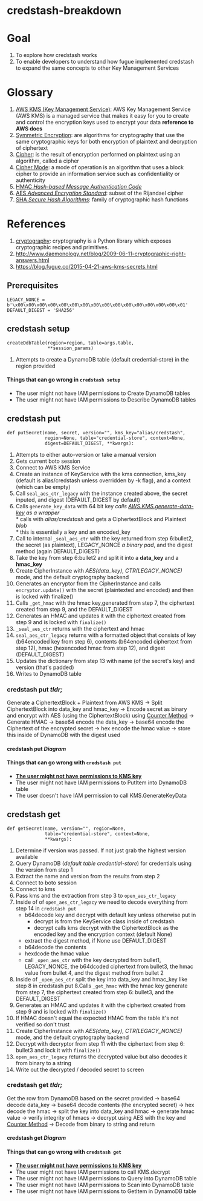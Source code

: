 # credstash-breakdown

# Goal
1. To explore how credstash works
2. To enable developers to understand how fugue implemented credstash to expand the same concepts to other Key Management Services
# Glossary
1. [AWS KMS (Key Management Service)](http://docs.aws.amazon.com/kms/latest/developerguide/overview.html): AWS Key Management Service (AWS KMS) is a managed service that makes it easy for you to create and control the encryption keys used to encrypt your data **reference to AWS docs**
1. [Symmetric Encryption](https://en.wikipedia.org/wiki/Symmetric-key_algorithm): are algorithms for cryptography that use the same cryptographic keys for both encryption of plaintext and decryption of ciphertext
2. [Cipher](https://en.wikipedia.org/wiki/Ciphertext): is the result of encryption performed on plaintext using an algorithm, called a cipher
3. [Cipher Mode](https://en.wikipedia.org/wiki/Block_cipher_mode_of_operation):  a mode of operation is an algorithm that uses a block cipher to provide an information service such as confidentiality or authenticity
4. [HMAC _Hash-based Message Authentication Code_](https://en.wikipedia.org/wiki/Hash-based_message_authentication_code )
5. [AES _Advanced Encryption Standard_](https://en.wikipedia.org/wiki/Advanced_Encryption_Standard): subset of the Rijandael cipher
6. [SHA _Secure Hash Algorithms_](https://en.wikipedia.org/wiki/Secure_Hash_Algorithms): family of cryptographic hash functions

# References
1. [cryptography](https://cryptography.io/en/latest/): cryptography is a Python library which exposes cryptographic recipes and primitives.
2. http://www.daemonology.net/blog/2009-06-11-cryptographic-right-answers.html
3. https://blog.fugue.co/2015-04-21-aws-kms-secrets.html

## Prerequisites
```
LEGACY_NONCE = b'\x00\x00\x00\x00\x00\x00\x00\x00\x00\x00\x00\x00\x00\x00\x00\x01'
DEFAULT_DIGEST = 'SHA256'
```

## credstash setup

```
createDdbTable(region=region, table=args.table,
               **session_params)
```
1. Attempts to create a DynamoDB table (default credential-store) in the region provided

#### Things that can go wrong in ```credstash setup```
* The user might not have IAM permissions to Create DynamoDB tables  
* The user might not have IAM permissions to Describe DynamoDB tables

## credstash put

```
def putSecret(name, secret, version="", kms_key="alias/credstash",
              region=None, table="credential-store", context=None,
              digest=DEFAULT_DIGEST, **kwargs):
```
1. Attempts to either auto-version or take a manual version  
2. Gets current boto session  
3. Connect to AWS KMS Service
4. Create an instance of KeyService with the kms connection, kms_key (default is alias/credstash unless overridden by -k flag), and a context (which can be empty)  
5. Call ```seal_aes_ctr_legacy``` with the instance created above, the secret inputed, and digest (DEFAULT_DIGEST by default)  
6. Calls ```generate_key_data``` with 64 bit key _calls [AWS.KMS.generate-data-key](http://docs.aws.amazon.com/cli/latest/reference/kms/generate-data-key.html) as a wrapper_    
        * calls with _alias/credstash_ and gets a CiphertextBlock and Plaintext _blob_  
        * this is essentially a key and an encoded_key  
7. Call to internal ```_seal_aes_ctr``` with the key returned from step 6:bullet2, the secret (as plaintext), LEGACY_NONCE _a binary pad_, and the digest method (again DEFAULT_DIGEST)  
8. Take the key from step 6:bullet2 and split it into a **data_key** and a **hmac_key**  
9. Create CipherInstance with _AES(data_key)_, _CTR(LEGACY_NONCE)_ mode, and the default cryptography backend  
10. Generates an encryptor from the CipherInstance and calls ```encryptor.update()``` with the secret (plaintexted and encoded) and then is locked with finalize()  
11. Calls ```_get_hmac``` with the hmac key,generated from step 7, the ciphertext created from step 9, and the DEFAULT_DIGEST  
12. Generates an HMAC and updates it with the ciphertext created from step 9 and is locked with ```finalize()```  
13. ```_seal_aes_ctr``` returns with the ciphertext and hmac  
14. ```seal_aes_ctr_legacy``` returns with a formatted object that consists of key (b64encoded key from step 6), contents (b64encoded ciphertext from step 12), hmac (hexencoded hmac from step 12), and digest (DEFAULT_DIGEST)  
15. Updates the dictionary from step 13 with name (of the secret's key) and version (that's padded)  
16. Writes to DynamoDB table  

### credstash put *tldr;*
Generate a CiphertextBlock + Plaintext from AWS KMS -> Split CiphertextBlock into data_key and hmac_key -> Encode secret as binary and encrypt with AES (using the CiphertextBlock) using [Counter Method](https://en.wikipedia.org/wiki/Block_cipher_mode_of_operation#Counter_.28CTR.29) -> Generate HMAC -> base64 encode the data_key -> base64 encode the Ciphertext of the encrypted secret -> hex encode the hmac value -> store this inside of DynamoDB with the digest used

#### credstash put *Diagram*

#### Things that can go wrong with ```credstash put```
* [**The user might not have permissions to KMS key**](http://docs.aws.amazon.com/kms/latest/developerguide/control-access.html)
* The user might not have IAM permissions to PutItem into DynamoDB table
* The user doesn't have IAM permission to call KMS.GenerateKeyData

## credstash get
```
def getSecret(name, version="", region=None,
              table="credential-store", context=None,
              **kwargs):
```
1. Determine if version was passed. If not just grab the highest version available
2. Query DynamoDB (_default table credential-store_) for credentials using the version from step 1
3. Extract the name and version from the results from step 2
4. Connect to boto session
5. Connect to kms
6. Pass kms and the extraction from step 3 to ```open_aes_ctr_legacy```
7. Inside of of ```open_aes_ctr_legacy``` we need to decode everything from step 14 in ```credstash put```
    * b64decode key and decrypt with default key unless otherwise put in
        * decrypt is from the KeyService class inside of credstash
        * decrypt calls kms decrypt with the CiphertextBlock as the encoded key and the encryption context (default None)
    * extract the digest method, if None use DEFAULT_DIGEST
    * b64decode the contents
    * hexdcode the hmac value
    * call ```_open_aes_ctr``` with the key decrypted from bullet1, LEGACY_NONCE, the b64dcoded ciphertext from bullet3, the hmac value from bullet 4, and the digest method from bullet 2
7. Inside of ```_open_aes_ctr``` split the key into data_key and hmac_key like step 8 in credstash put
8.Calls ```_get_hmac``` with the hmac key generate from step 7, the ciphertext created from step 6: bullet3, and the DEFAULT_DIGEST  
9. Generates an HMAC and updates it with the ciphertext created from step 9 and is locked with ```finalize()```
10. If HMAC doesn't equal the expected HMAC from the table it's not verified so don't trust
11. Create CipherInstance with _AES(data_key)_, _CTR(LEGACY_NONCE)_ mode, and the default cryptography backend  
12. Decrypt with decryptor from step 11 with the ciphertext from step 6: bullet3 and lock it with ```finalize()```
13. ```open_aes_ctr_legacy``` returns the decrypted value but also decodes it from binary to a string
14. Write out the decrypted / decoded secret to screen

### credstash get *tldr;*
Get the row from DynamoDB based on the secret provided -> base64 decode data_key -> base64 decode contents (the encrypted secret) -> hex decode the hmac -> split the key into data_key and hmac -> generate hmac value -> verify integrity of hmacs -> decrypt using AES with the key and [Counter Method](https://en.wikipedia.org/wiki/Block_cipher_mode_of_operation#Counter_.28CTR.29) -> Decode from binary to string and return
#### credstash get *Diagram*

#### Things that can go wrong with ```credstash get```
* [**The user might not have permissions to KMS key**](http://docs.aws.amazon.com/kms/latest/developerguide/control-access.html)
* The user might not have IAM permissions to call KMS.decrypt
* The user might not have IAM permissions to Query into DynamoDB table
* The user might not have IAM permissions to Scan into DynamoDB table
* The user might not have IAM permissions to GetItem in DynamoDB table
